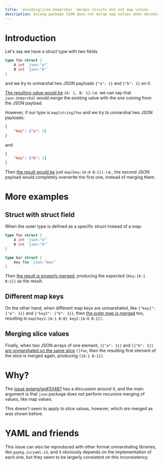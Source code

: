 ```yaml
---
title: `encoding/json.Unmarshal` merges structs but not map values
description: Golang package JSON does not merge map values when decoding.  
---
```


# Introduction

Let's say we have a struct type with two fields

```go
type foo struct {
	A int `json:"a"`
	B int `json:"b"`
}
```

and we try to unmarshal two JSON payloads `{"a": 1}` and `{"b": 1}` on it. 

[The resulting value would be](https://go.dev/play/p/1ofWE7uAvP3) `{A: 1, B: 1}`: 
i.e. we can say that `json.Unmarshal` would _merge_ the existing value with the one coming from the JSON payload.

However, if our type is `map[string]foo` and we try to unmarshal two JSON payloads:

```json
{
    "key": {"a": 1}
}
```

and

```json
{
    "key": {"b": 1}
}
```

Then [the result would be](https://go.dev/play/p/8fIcGSzkMBM) just `map[key:{A:0 B:1}]`:
i.e., the second JSON payload would completely overwrite the first one, instead of merging them.

# More examples

## Struct with struct field

When the outer type is defined as a specific struct instead of a map:

```go
type foo struct {
	A int `json:"a"`
	B int `json:"b"`
}

type bar struct {
	Key foo `json:"key"`
}
```

Then [the result is properly merged](https://go.dev/play/p/bqZtbm6TMVZ), producing the _expected_ `{Key:{A:1 B:1}}` as the result.

## Different map keys

On the other hand, when different map keys are unmarshaled, like `{"key1": {"a": 1}}` and `{"key2": {"b": 1}}`,
then [the outer map is merged](https://go.dev/play/p/rrtGiAADTlZ) too, resulting in `map[key1:{A:1 B:0} key2:{A:0 B:1}]`.

## Merging slice values

Finally, when two JSON arrays of one element, `[{"a": 1}]` and `[{"b": 1}]` [are unmarshaled on the same slice](https://go.dev/play/p/UuT5JOrG7Rc) `[]foo`,
then the resulting first element of the slice is merged again, producing `[{A:1 B:1}]`.

# Why?

The [issue golang/go#33487](https://github.com/golang/go/issues/33487) has a discussion around it, 
and the main argument is that `json` package does not perform recursive merging of values, like map values.

This doesn't seem to apply to slice values, however, which _are_ merged as was shown before.

# YAML and friends

This issue can also be reproduced with other format unmarshaling libraries, like `gopkg.in/yaml.v3`,
and it obviously depends on the implementation of each one, but they seem to be largerly consistent on this inconsistency.
